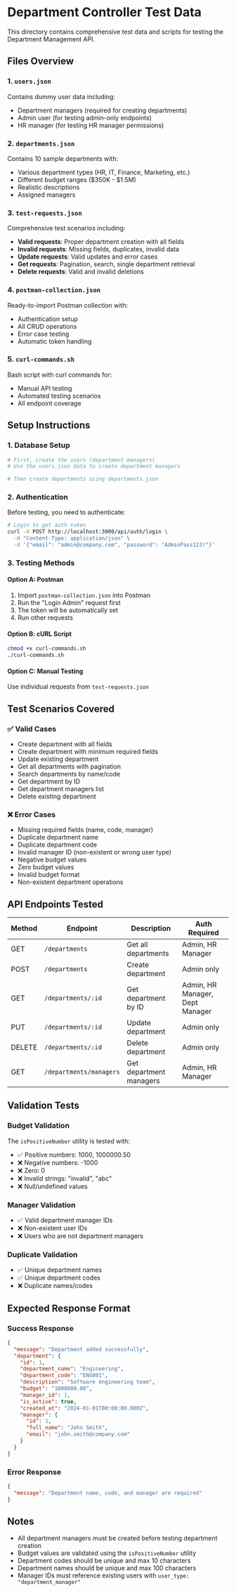 # Department Controller Test Data

This directory contains comprehensive test data and scripts for testing the Department Management API.

## Files Overview

### 1. `users.json`
Contains dummy user data including:
- Department managers (required for creating departments)
- Admin user (for testing admin-only endpoints)
- HR manager (for testing HR manager permissions)

### 2. `departments.json`
Contains 10 sample departments with:
- Various department types (HR, IT, Finance, Marketing, etc.)
- Different budget ranges ($350K - $1.5M)
- Realistic descriptions
- Assigned managers

### 3. `test-requests.json`
Comprehensive test scenarios including:
- **Valid requests**: Proper department creation with all fields
- **Invalid requests**: Missing fields, duplicates, invalid data
- **Update requests**: Valid updates and error cases
- **Get requests**: Pagination, search, single department retrieval
- **Delete requests**: Valid and invalid deletions

### 4. `postman-collection.json`
Ready-to-import Postman collection with:
- Authentication setup
- All CRUD operations
- Error case testing
- Automatic token handling

### 5. `curl-commands.sh`
Bash script with curl commands for:
- Manual API testing
- Automated testing scenarios
- All endpoint coverage

## Setup Instructions

### 1. Database Setup
```bash
# First, create the users (department managers)
# Use the users.json data to create department managers

# Then create departments using departments.json
```

### 2. Authentication
Before testing, you need to authenticate:

```bash
# Login to get auth token
curl -X POST http://localhost:3000/api/auth/login \
  -H "Content-Type: application/json" \
  -d '{"email": "admin@company.com", "password": "AdminPass123!"}'
```

### 3. Testing Methods

#### Option A: Postman
1. Import `postman-collection.json` into Postman
2. Run the "Login Admin" request first
3. The token will be automatically set
4. Run other requests

#### Option B: cURL Script
```bash
chmod +x curl-commands.sh
./curl-commands.sh
```

#### Option C: Manual Testing
Use individual requests from `test-requests.json`

## Test Scenarios Covered

### ✅ Valid Cases
- Create department with all fields
- Create department with minimum required fields
- Update existing department
- Get all departments with pagination
- Search departments by name/code
- Get department by ID
- Get department managers list
- Delete existing department

### ❌ Error Cases
- Missing required fields (name, code, manager)
- Duplicate department name
- Duplicate department code
- Invalid manager ID (non-existent or wrong user type)
- Negative budget values
- Zero budget values
- Invalid budget format
- Non-existent department operations

## API Endpoints Tested

| Method | Endpoint | Description | Auth Required |
|--------|----------|-------------|---------------|
| GET | `/departments` | Get all departments | Admin, HR Manager |
| POST | `/departments` | Create department | Admin only |
| GET | `/departments/:id` | Get department by ID | Admin, HR Manager, Dept Manager |
| PUT | `/departments/:id` | Update department | Admin only |
| DELETE | `/departments/:id` | Delete department | Admin only |
| GET | `/departments/managers` | Get department managers | Admin, HR Manager |

## Validation Tests

### Budget Validation
The `isPositiveNumber` utility is tested with:
- ✅ Positive numbers: 1000, 1000000.50
- ❌ Negative numbers: -1000
- ❌ Zero: 0
- ❌ Invalid strings: "invalid", "abc"
- ❌ Null/undefined values

### Manager Validation
- ✅ Valid department manager IDs
- ❌ Non-existent user IDs
- ❌ Users who are not department managers

### Duplicate Validation
- ✅ Unique department names
- ✅ Unique department codes
- ❌ Duplicate names/codes

## Expected Response Format

### Success Response
```json
{
  "message": "Department added successfully",
  "department": {
    "id": 1,
    "department_name": "Engineering",
    "department_code": "ENG001",
    "description": "Software engineering team",
    "budget": "1000000.00",
    "manager_id": 1,
    "is_active": true,
    "created_at": "2024-01-01T00:00:00.000Z",
    "manager": {
      "id": 1,
      "full_name": "John Smith",
      "email": "john.smith@company.com"
    }
  }
}
```

### Error Response
```json
{
  "message": "Department name, code, and manager are required"
}
```

## Notes

- All department managers must be created before testing department creation
- Budget values are validated using the `isPositiveNumber` utility
- Department codes should be unique and max 10 characters
- Department names should be unique and max 100 characters
- Manager IDs must reference existing users with `user_type: "department_manager"`

